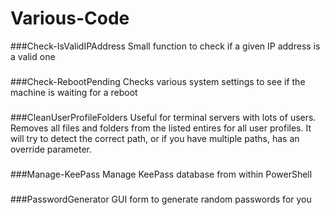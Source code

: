 # Various-Code

###Check-IsValidIPAddress
Small function to check if a given IP address is a valid one
### 
 
###Check-RebootPending
Checks various system settings to see if the machine is waiting for a reboot
### 
 
###CleanUserProfileFolders
Useful for terminal servers with lots of users.  Removes all files and folders from the listed entires for all user profiles.  It will try to detect the correct path, or if you have multiple paths, has an override parameter.
###

###Manage-KeePass
Manage KeePass database from within PowerShell
### 
 
###PasswordGenerator
GUI form to generate random passwords for you
### 
